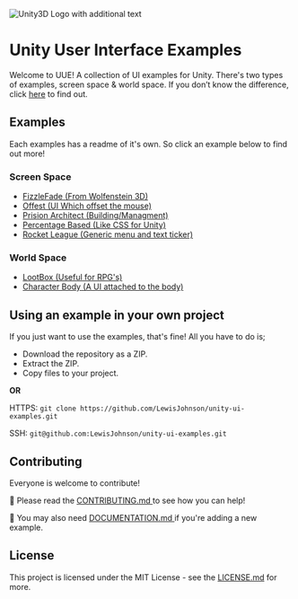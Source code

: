 ![Unity3D Logo with additional text](https://raw.githubusercontent.com/LewisJohnson/unity-ui-examples/master/readme-image.jpg)

# Unity User Interface Examples
Welcome to UUE! A collection of UI examples for Unity. There's two types of examples, screen space & world space. If you don’t know the difference, click [here](https://docs.unity3d.com/Manual/UICanvas.html) to find out.

## Examples
Each examples has a readme of it's own. So click an example below to find out more!
### Screen Space
- [FizzleFade (From Wolfenstein 3D)](https://github.com/LewisJohnson/unity-ui-examples/tree/master/Assets/ScreenSpace/FizzleFade)
- [Offest (UI Which offset the mouse)](https://github.com/LewisJohnson/unity-ui-examples/tree/master/Assets/ScreenSpace/Offset)
- [Prision Architect (Building/Managment)](https://github.com/LewisJohnson/unity-ui-examples/tree/master/Assets/ScreenSpace/PrisionArchitect)
- [Percentage Based (Like CSS for Unity)](https://github.com/LewisJohnson/unity-ui-examples/tree/master/Assets/ScreenSpace/PercentageBased)
- [Rocket League (Generic menu and text ticker)](https://github.com/LewisJohnson/unity-ui-examples/tree/master/Assets/ScreenSpace/RocketLeague)
### World Space
- [LootBox (Useful for RPG's)](https://github.com/LewisJohnson/unity-ui-examples/tree/master/Assets/WorldSpace/Lootbox)
- [Character Body (A UI attached to the body)](https://github.com/LewisJohnson/unity-ui-examples/tree/master/Assets/WorldSpace/CharacterBody)

## Using an example in your own project
If you just want to use the examples, that's fine! All you have to do is;
* Download the repository as a ZIP.
* Extract the ZIP.
* Copy files to your project.

**OR**

HTTPS: ``` git clone https://github.com/LewisJohnson/unity-ui-examples.git ```

SSH: ``` git@github.com:LewisJohnson/unity-ui-examples.git ```

## Contributing 
Everyone is welcome to contribute!

📕 Please read the [CONTRIBUTING.md
](https://github.com/LewisJohnson/unity-ui-examples/blob/master/CONTRIBUTING.md) to see how you can help!

📃 You may also need [DOCUMENTATION.md
](https://github.com/LewisJohnson/unity-ui-examples/blob/master/DOCUMENTATION.md) if you're adding a new example.


## License
This project is licensed under the MIT License - see the [LICENSE.md](https://github.com/LewisJohnson/unity-ui-examples/blob/master/LICENSE) for more.

